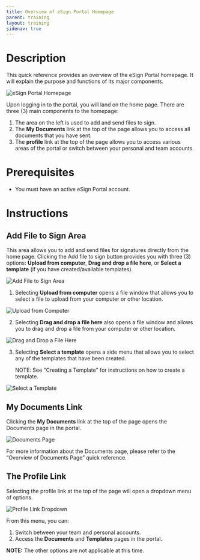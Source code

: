 ```yaml
---
title: Overview of eSign Portal Homepage
parent: training
layout: training
sidenav: true
---
```

# Description

This quick reference provides an overview of the eSign Portal homepage. It will explain the purpose and functions of its major components.  

![eSign Portal Homepage]({{site.baseurl}}/assets/uploads/overview_of_esign_portal_homepage_1.png "eSign Portal Homepage")

Upon logging in to the portal, you will land on the home page. There are three (3) main components to the homepage:

1. The area on the left is used to add and send files to sign.
2. The **My Documents** link at the top of the page allows you to access all documents that you have sent.
3. The **profile** link at the top of the page allows you to access various areas of the portal or switch between your personal and team accounts.

# Prerequisites

* You must have an active eSign Portal account.

# Instructions

## Add File to Sign Area

This area allows you to add and send files for signatures directly from the home page. Clicking the Add file to sign button provides you with three (3) options: **Upload from computer**, **Drag and drop a file here**, or **Select a template** (if you have created/available templates).

![Add File to Sign Area]({{site.baseurl}}/assets/uploads/overview_of_esign_portal_homepage_2.png "Add File to Sign Area")

1. Selecting **Upload from computer** opens a file window that allows you to select a file to upload from your computer or other location.

![Upload from Computer]({{site.baseurl}}/assets/uploads/overview_of_esign_portal_homepage_3.png "Upload from Computer")

2. Selecting **Drag and drop a file here** also opens a file window and allows you to drag and drop a file from your computer or other location.

![Drag and Drop a File Here]({{site.baseurl}}/assets/uploads/overview_of_esign_portal_homepage_4.png "Drag and Drop a File Here")

3. Selecting **Select a template** opens a side menu that allows you to select any of the templates that have been created.

   NOTE: See "Creating a Template" for instructions on how to create a template.

![Select a Template]({{site.baseurl}}/assets/uploads/overview_of_esign_portal_homepage_5.png "Select a Template")

## My Documents Link

Clicking the **My Documents** link at the top of the page opens the Documents page in the portal.

![Documents Page]({{site.baseurl}}/assets/uploads/overview_of_esign_portal_homepage_6.png "Documents Page")

For more information about the Documents page, please refer to the “Overview of Documents Page” quick reference.

## The Profile Link

Selecting the profile link at the top of the page will open a dropdown menu of options.

![Profile Link Dropdown]({{site.baseurl}}/assets/uploads/overview_of_esign_portal_homepage_7.png "Profile Link Dropdown")

From this menu, you can:

1. Switch between your team and personal accounts.
2. Access the **Documents** and **Templates** pages in the portal.

**NOTE:** The other options are not applicable at this time.